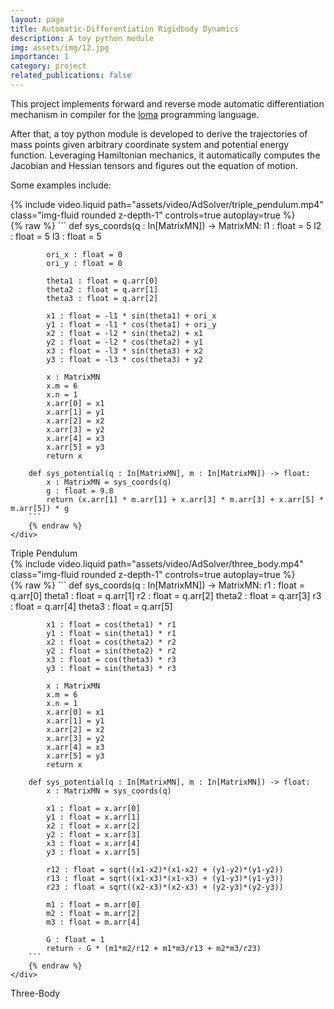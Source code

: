 ```yaml
---
layout: page
title: Automatic-Differentiation Rigidbody Dynamics
description: A toy python module
img: assets/img/12.jpg
importance: 1
category: project
related_publications: false
---
```


This project implements forward and reverse mode automatic differentiation mechanism in compiler for the <a href="https://github.com/BachiLi/loma_public">loma</a> programming language.  

After that, a toy python module is developed to derive the trajectories of mass points given arbitrary coordinate system and potential energy function. Leveraging Hamiltonian mechanics, it automatically computes the Jacobian and Hessian tensors and figures out the equation of motion.

Some examples include:  

<div class="row mt-3">
    <div class="col-sm mt-3 mt-md-0">
        {% include video.liquid path="assets/video/AdSolver/triple_pendulum.mp4" class="img-fluid rounded z-depth-1" controls=true autoplay=true %}
    </div>
    <div class="col-sm mt-3 mt-md-0">
        {% raw %}
        ```
        def sys_coords(q : In[MatrixMN]) -> MatrixMN:
            l1 : float = 5
            l2 : float = 5
            l3 : float = 5

            ori_x : float = 0
            ori_y : float = 0

            theta1 : float = q.arr[0]
            theta2 : float = q.arr[1]
            theta3 : float = q.arr[2]

            x1 : float = -l1 * sin(theta1) + ori_x
            y1 : float = -l1 * cos(theta1) + ori_y
            x2 : float = -l2 * sin(theta2) + x1
            y2 : float = -l2 * cos(theta2) + y1
            x3 : float = -l3 * sin(theta3) + x2
            y3 : float = -l3 * cos(theta3) + y2

            x : MatrixMN
            x.m = 6
            x.n = 1
            x.arr[0] = x1
            x.arr[1] = y1
            x.arr[2] = x2
            x.arr[3] = y2
            x.arr[4] = x3
            x.arr[5] = y3
            return x

        def sys_potential(q : In[MatrixMN], m : In[MatrixMN]) -> float:
            x : MatrixMN = sys_coords(q)
            g : float = 9.8
            return (x.arr[1] * m.arr[1] + x.arr[3] * m.arr[3] + x.arr[5] * m.arr[5]) * g
        ```
        {% endraw %}
    </div>
</div>
<div class="caption">
    Triple Pendulum
</div>

<div class="row mt-3">
    <div class="col-sm mt-3 mt-md-0">
        {% include video.liquid path="assets/video/AdSolver/three_body.mp4" class="img-fluid rounded z-depth-1" controls=true autoplay=true %}
    </div>
    <div class="col-sm mt-3 mt-md-0">
        {% raw %}
        ```
        def sys_coords(q : In[MatrixMN]) -> MatrixMN:
            r1 : float = q.arr[0]
            theta1 : float = q.arr[1]
            r2 : float = q.arr[2]
            theta2 : float = q.arr[3]
            r3 : float = q.arr[4]
            theta3 : float = q.arr[5]

            x1 : float = cos(theta1) * r1
            y1 : float = sin(theta1) * r1
            x2 : float = cos(theta2) * r2
            y2 : float = sin(theta2) * r2
            x3 : float = cos(theta3) * r3
            y3 : float = sin(theta3) * r3

            x : MatrixMN
            x.m = 6
            x.n = 1
            x.arr[0] = x1
            x.arr[1] = y1
            x.arr[2] = x2
            x.arr[3] = y2
            x.arr[4] = x3
            x.arr[5] = y3
            return x

        def sys_potential(q : In[MatrixMN], m : In[MatrixMN]) -> float:
            x : MatrixMN = sys_coords(q)

            x1 : float = x.arr[0]
            y1 : float = x.arr[1]
            x2 : float = x.arr[2]
            y2 : float = x.arr[3]
            x3 : float = x.arr[4]
            y3 : float = x.arr[5]

            r12 : float = sqrt((x1-x2)*(x1-x2) + (y1-y2)*(y1-y2))
            r13 : float = sqrt((x1-x3)*(x1-x3) + (y1-y3)*(y1-y3))
            r23 : float = sqrt((x2-x3)*(x2-x3) + (y2-y3)*(y2-y3))

            m1 : float = m.arr[0]
            m2 : float = m.arr[2]
            m3 : float = m.arr[4]
            
            G : float = 1
            return - G * (m1*m2/r12 + m1*m3/r13 + m2*m3/r23)
        ```
        {% endraw %}
    </div>
</div>
<div class="caption">
    Three-Body
</div>
